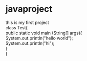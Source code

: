 # javaproject
this is my first project
<br>class Test{ 
<br>public static void main (String[] args){
<br>System.out.println("hello world");
<br>System.out.println("hi");
<br>}
<br>}
